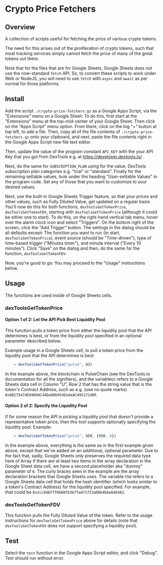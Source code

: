 # Crypto Price Fetchers

## Overview

A collection of scripts useful for fetching the price of various crypto tokens.

The need for this arises out of the proliferation of crypto tokens, such that
most tracking services simply cannot fetch the price of many of the great tokens out
there.

Note that for the files that are for Google Sheets, Google Sheets does not use the
now-standard `fetch` API.  So, to convert these scripts to work under Web or NodeJS,
you will need to use `fetch` with `async` and `await` as per normal for those platforms.

## Install

Add the script `./crypto-price-fetchers.gs` as a Google Apps Script, via the "Extensions"
menu on a Google Sheet: To do this, first start at the "Extensions" menu at the
top-mid-center of your Google Sheet. Then click on the "Apps Script" menu option.
From there, click on the big "+" button at top left, to add a file.  Then, copy all of
the file contents of `./crypto-price-fetchers.gs` onto your clipboard, and next,
paste the file contents right in the Google Apps Script new file text editor.

Then, update the value of the program constant `API_KEY` with the your API Key
that you got from DexTools e.g. at <https://developer.dextools.io/> .

Next, do the same for `SUBSCRIPTION_PLAN` using for the value, DexTools subscription
plan categories e.g. "trial" or "standard".  Finally for the remaining settable
values, look under the heading "User-settable Values" in the program code.
Set any of those that you want to customize to your desired values.

Next, use the built-in Google Sheets Trigger feature, so that your prices and
other values, such as Fully Diluted Value, get updated on a regular basis.  You'll
now do this for both functions, `dexToolsGetTokenPrice`, `dexToolsGetTokenFDV`,
starting with `dexToolsGetTokenPrice` (although it could be either one to start).
To do this, on the right-hand vertical tab menu, hover over the alarm clock icon and
select "Triggers".  On the bottom right of the screen, click the "Add Trigger" button.
The settings in the dialog should be all defaults except: The function you want
to run (to start, `dexToolsGetTokenPrice`), event source (should be "Time-driven"),
type of time-based trigger ("Minutes timer"), and minute interval
("Every 10 minutes").  Click "Save" on the dialog and then, do the same for the
function, `dexToolsGetTokenFDV`.

Now, you're good to go: You may proceed to the "Usage" instructions below.

## Usage

The functions are used inside of Google Sheets cells.

### dexToolsGetTokenPrice

#### Option 1 of 2: Let the API Pick Best Liquidity Pool

This function pulls a token price from either the liquidity pool that the API determines
is best, or from the liquidity pool specified in an optional parameter described below.

Example usage in a Google Sheets cell, to pull a token price from the liquidity pool that
the API determines is best:

```javascript
    = dexToolsGetTokenPrice("pulse", U2)
```

In the example above, the blockchain is PulseChain (see the DexTools.io documentation
for all the signifiers), and the variable`U2` refers to a Google Sheets data cell in
Column "U", Row 2 that has the string value that is the token's Contract Address, such
as e.g. (use no quote marks) `0x6B175474E89094C44Da98b954EedeAC495271d0F`.

#### Option 2 of 2: Specify the Liquidity Pool

If for some reason the API is picking a liquidity pool that doesn't provide a
representative token price, then this tool supports optionally specifying the
liquidity pool.  Example:

```javascript
    = dexToolsGetTokenPrice("pulse", U50, {V50, 0})
```

In the example above, everything is the same as in the first example given above, except
that we've added on an additional, optional parameter.  Due to the fact that, sadly,
Google Sheets only preserves the required data type here of Array if there are at least
two items in the array declaration in the Google Sheet data cell, we have a second
placeholder aka "dummy" parameter of `0`.  The curly braces seen in the example are
the array declaration brackets that Google Sheets uses.  The variable `V50`
refers to a Google Sheets data cell that holds the hash identifier (which looks
similar to a token's Contract Address) for the liquidity pool specified.  For example,
that could be `0x2cc846fff0b08fb3bffad71f53a60b4b6e6d6482`.

### dexToolsGetTokenFDV

This function pulls the Fully Diluted Value of the token.  Refer to the usage instructions
for `dexToolsGetTokenPrice` above for details (note that `dexToolsGetTokenFDV` does not
support specifying a liquidity pool).

## Test

Select the `test` function in the Google Apps Script editor, and click "Debug".  Test should run without error.
